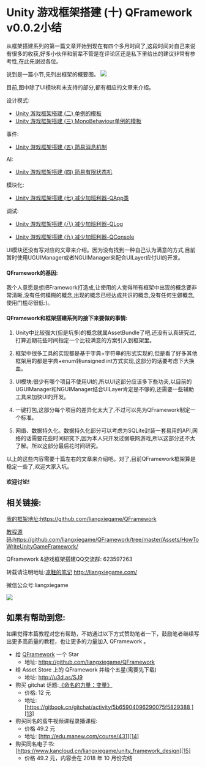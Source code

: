 # Unity 游戏框架搭建 (十) QFramework v0.0.2小结

从框架搭建系列的第一篇文章开始到现在有四个多月时间了,这段时间对自己来说有很多的收获,好多小伙伴和前辈不管是在评论区还是私下里给出的建议非常有参考性,在此先谢过各位。

说到是一篇小节,先列出框架的概要图。
![][image-1]

目前,图中除了UI模块和未支持的部分,都有相应的文章来介绍。

设计模式:

* [Unity 游戏框架搭建 (二) 单例的模板][1]
* [Unity 游戏框架搭建 (三) MonoBehaviour单例的模板][2]

事件:

* [Unity 游戏框架搭建 (五) 简易消息机制][3]

AI:

* [Unity 游戏框架搭建 (四) 简易有限状态机][4]

模块化:

* [Unity 游戏框架搭建 (七) 减少加班利器-QApp类][5]

调试:

* [Unity 游戏框架搭建 (八) 减少加班利器-QLog][6]

* [Unity 游戏框架搭建 (九) 减少加班利器-QConsole][7]

UI模块还没有写对应的文章来介绍。因为没有找到一种自己认为满意的方式,目前暂时使用UGUIManager或者NGUIManager来配合UILayer应付UI的开发。

#### QFramework的基因:

我个人意愿是想把Framework打造成,让使用的人觉得所有框架中出现的概念要非常清晰,没有任何模糊的概念,出现的概念已经达成共识的概念,没有任何生僻概念,使用门槛尽很低:)。

#### QFramework和框架搭建系列的接下来要做的事情:

1. Unity中比较强大(但是坑多)的概念就属AssetBundle了吧,还没有认真研究过,打算近期花些时间指定一个比较满意的方案引入到框架里。

2. 框架中很多工具的实现都是基于字典+字符串的形式实现的,但是看了好多其他框架用的都是字典+enum转unsigned int方式实现,这部分的话要考虑下大换血。

4. UI模块:很少有哪个项目不使用UI的,所以UI这部分应该多下些功夫,以目前的UGUIManager和NGUIManager结合UILayer肯定是不够的,还需要一些辅助工具来加快UI的开发。

4. 一键打包,这部分每个项目的差异化太大了,不过可以先为QFramework制定一个标准。

5. 网络、数据持久化。数据持久化部分可以考虑为SQLite封装一套易用的API,网络的话需要花些时间研究下,因为本人只开发过弱联网游戏,所以这部分还不太了解。所以这部分最后花时间研究。

以上的这些内容需要十篇左右的文章来介绍吧。对了,目前QFramework框架算是稳定一些了,欢迎大家入坑。

#### 欢迎讨论!

## 相关链接:
[我的框架地址][8]:https://github.com/liangxiegame/QFramework

[教程源码][9]:https://github.com/liangxiegame/QFramework/tree/master/Assets/HowToWriteUnityGameFramework/

QFramework &游戏框架搭建QQ交流群: 623597263

转载请注明地址:[凉鞋的笔记][10] http://liangxiegame.com/

微信公众号:liangxiegame

![][image-2]

## 如果有帮助到您:
如果觉得本篇教程对您有帮助，不妨通过以下方式赞助笔者一下，鼓励笔者继续写出更多高质量的教程，也让更多的力量加入 QFramework 。

* 给 [QFramework][11] 一个 Star
	* 地址: https://github.com/liangxiegame/QFramework
* 给 Asset Store 上的 QFramework 并给个五星(需要先下载)
	* 地址: http://u3d.as/SJ9
* 购买 gitchat 话题:[《命名的力量：变量》][12]
	* 价格: 12 元
	* 地址: [https://gitbook.cn/gitchat/activity/5b65904096290075f5829388 ][13]
* 购买同名的蛮牛视频课程录播课程: 
	* 价格 49.2 元
	* 地址: [http://edu.manew.com/course/431][14]
* 购买同名电子书:[https://www.kancloud.cn/liangxiegame/unity_framework_design][15]
	* 价格  49.2 元，内容会在 2018 年 10 月份完结

[1]:	http://liangxiegame.com/unity-you-xi-kuang-jia-da-jian-er-dan-li-de-mo-ban/
[2]:	http://liangxiegame.com/unity-you-xi-kuang-jia-da-jian-san-monobehaviourdan-li-de-mo-ban/
[3]:	http://liangxiegame.com/unity-you-xi-kuang-jia-da-jian-wu-jian-yi-xiao-xi-ji-zhi/
[4]:	http://liangxiegame.com/unity-you-xi-kuang-jia-da-jian-er-dan-li-de-mo-ban-2/
[5]:	http://liangxiegame.com/untitled-2/
[6]:	http://liangxiegame.com/unity-you-xi-kuang-jia-da-jian-ba-jian-shao-jia-ban-li-qi-qlog/
[7]:	http://liangxiegame.com/unity-you-xi-kuang-jia-da-jian-jiu-jian-shao-jia-ban-li-qi-qconsole/
[8]:	https://github.com/liangxiegame/QFramework
[9]:	https://github.com/liangxiegame/QFramework/tree/master/Assets/HowToWriteUnityGameFramework/%0A
[10]:	http://liangxiegame.com/
[11]:	https://github.com/liangxiegame/QFramework
[12]:	https://gitbook.cn/gitchat/activity/5b65904096290075f5829388
[13]:	https://gitbook.cn/gitchat/activity/5b65904096290075f5829388 "https://gitbook.cn/gitchat/activity/5b65904096290075f5829388"
[14]:	http://edu.manew.com/course/431
[15]:	https://www.kancloud.cn/liangxiegame/unity_framework_design

[image-1]:	https://ws2.sinaimg.cn/large/006tKfTcgy1frothawkluj30m20r975s.jpg
[image-2]:	https://ws4.sinaimg.cn/large/006tKfTcgy1fryc5skygwj30by0byt9i.jpg